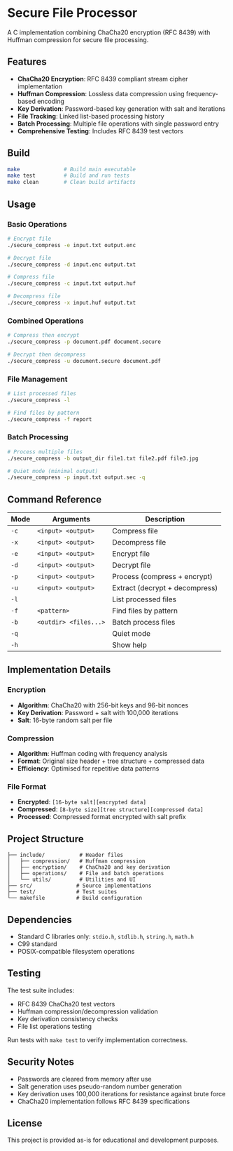 # Secure File Processor

A C implementation combining ChaCha20 encryption (RFC 8439) with Huffman compression for secure file processing.

## Features

- **ChaCha20 Encryption**: RFC 8439 compliant stream cipher implementation
- **Huffman Compression**: Lossless data compression using frequency-based encoding
- **Key Derivation**: Password-based key generation with salt and iterations  
- **File Tracking**: Linked list-based processing history
- **Batch Processing**: Multiple file operations with single password entry
- **Comprehensive Testing**: Includes RFC 8439 test vectors

## Build

```bash
make              # Build main executable
make test         # Build and run tests
make clean        # Clean build artifacts
```

## Usage

### Basic Operations
```bash
# Encrypt file
./secure_compress -e input.txt output.enc

# Decrypt file  
./secure_compress -d input.enc output.txt

# Compress file
./secure_compress -c input.txt output.huf

# Decompress file
./secure_compress -x input.huf output.txt
```

### Combined Operations
```bash
# Compress then encrypt
./secure_compress -p document.pdf document.secure

# Decrypt then decompress
./secure_compress -u document.secure document.pdf
```

### File Management
```bash
# List processed files
./secure_compress -l

# Find files by pattern
./secure_compress -f report
```

### Batch Processing
```bash
# Process multiple files
./secure_compress -b output_dir file1.txt file2.pdf file3.jpg

# Quiet mode (minimal output)
./secure_compress -p input.txt output.sec -q
```

## Command Reference

| Mode | Arguments | Description |
|------|-----------|-------------|
| `-c` | `<input> <output>` | Compress file |
| `-x` | `<input> <output>` | Decompress file |
| `-e` | `<input> <output>` | Encrypt file |
| `-d` | `<input> <output>` | Decrypt file |
| `-p` | `<input> <output>` | Process (compress + encrypt) |
| `-u` | `<input> <output>` | Extract (decrypt + decompress) |
| `-l` | | List processed files |
| `-f` | `<pattern>` | Find files by pattern |
| `-b` | `<outdir> <files...>` | Batch process files |
| `-q` | | Quiet mode |
| `-h` | | Show help |

## Implementation Details

### Encryption
- **Algorithm**: ChaCha20 with 256-bit keys and 96-bit nonces
- **Key Derivation**: Password + salt with 100,000 iterations
- **Salt**: 16-byte random salt per file

### Compression  
- **Algorithm**: Huffman coding with frequency analysis
- **Format**: Original size header + tree structure + compressed data
- **Efficiency**: Optimised for repetitive data patterns

### File Format
- **Encrypted**: `[16-byte salt][encrypted data]`
- **Compressed**: `[8-byte size][tree structure][compressed data]`
- **Processed**: Compressed format encrypted with salt prefix

## Project Structure

```
├── include/           # Header files
│   ├── compression/   # Huffman compression
│   ├── encryption/    # ChaCha20 and key derivation  
│   ├── operations/    # File and batch operations
│   └── utils/         # Utilities and UI
├── src/              # Source implementations
├── test/             # Test suites
└── makefile          # Build configuration
```

## Dependencies

- Standard C libraries only: `stdio.h`, `stdlib.h`, `string.h`, `math.h`
- C99 standard
- POSIX-compatible filesystem operations

## Testing

The test suite includes:
- RFC 8439 ChaCha20 test vectors
- Huffman compression/decompression validation
- Key derivation consistency checks
- File list operations testing

Run tests with `make test` to verify implementation correctness.

## Security Notes

- Passwords are cleared from memory after use
- Salt generation uses pseudo-random number generation
- Key derivation uses 100,000 iterations for resistance against brute force
- ChaCha20 implementation follows RFC 8439 specifications

## License

This project is provided as-is for educational and development purposes.